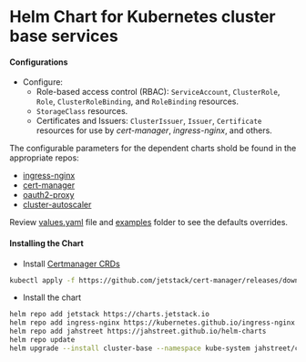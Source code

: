 # Helm Chart for Kubernetes cluster base services

#### Configurations

- Configure:
  - Role-based access control (RBAC): `ServiceAccount`, `ClusterRole`, `Role`, `ClusterRoleBinding`, and `RoleBinding` resources.
  - `StorageClass` resources.
  - Certificates and Issuers: `ClusterIssuer`, `Issuer`, `Certificate` resources for use by *cert-manager*, *ingress-nginx*, and others.

The configurable parameters for the dependent charts shold be found in the appropriate repos:
- [ingress-nginx](https://github.com/kubernetes/ingress-nginx/tree/master/charts/ingress-nginx)
- [cert-manager](https://github.com/jetstack/cert-manager/tree/master/deploy/charts/cert-manager)
- [oauth2-proxy](https://github.com/helm/charts/tree/master/stable/oauth2-proxy)
- [cluster-autoscaler](https://github.com/helm/charts/tree/master/stable/cluster-autoscaler)

Review [values.yaml](values.yaml) file and [examples](examples/) folder to see the defaults overrides.

#### Installing the Chart

* Install [Certmanager CRDs](https://cert-manager.io/docs/installation/kubernetes/#installing-with-regular-manifests)

```bash
kubectl apply -f https://github.com/jetstack/cert-manager/releases/download/v0.15.2/cert-manager.crds.yaml
```

* Install the chart

```bash
helm repo add jetstack https://charts.jetstack.io
helm repo add ingress-nginx https://kubernetes.github.io/ingress-nginx
helm repo add jahstreet https://jahstreet.github.io/helm-charts
helm repo update
helm upgrade --install cluster-base --namespace kube-system jahstreet/cluster-base
```
